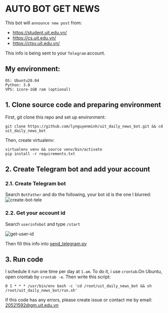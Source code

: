 # AUTO BOT GET NEWS

This bot will `announce new post` from:
* https://student.uit.edu.vn/ 
* https://cs.uit.edu.vn/
* https://ctsv.uit.edu.vn/

This info is being sent to your `Telegram` account.

## My environment: 
```
OS: Ubuntu20.04
Python: 3.8
VPS: 1core-1GB ram (optional)
```

## 1. Clone source code and preparing environment
First, git clone this repo and set up environment: 
```
git clone https://github.com/lynguyenminh/uit_daily_news_bot.git && cd uit_daily_news_bot
```
Then, create virtualenv:
```
virtualenv venv && source venv/bin/activate
pip install -r requirements.txt
```

## 2. Create Telegram bot and add your account
### 2.1. Create Telegram bot
Search `BotFather` and do the following, your bot id is the one I blurred: 
![create-bot-tele](https://user-images.githubusercontent.com/82688630/212620535-a96191e0-dda4-4f81-91bd-d7721ac4f098.png)


### 2.2. Get your account id
Search `userinfobot` and type `/start`

![get-user-id](https://user-images.githubusercontent.com/82688630/212620716-bc73a477-a937-4a55-a66d-2b955ffc0c04.png)


Then fill this info into [send_telegram.py](./src/send_telegram.py)

## 3. Run code
I schedule it run one time per day at `1.am`. To do it, i use `crontab`.On Ubuntu, open crontab by `crontab -e`. 
Then write this script: 
```
0 1 * * * /usr/bin/env bash -c 'cd /root/uit_daily_news_bot && sh /root/uit_daily_news_bot/run.sh'
```
If this code has any errors, please create issue or contact me by email: 20521592@gm.uit.edu.vn
